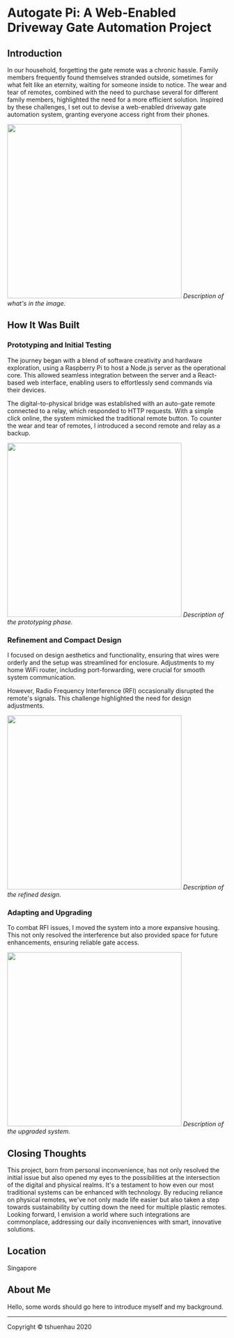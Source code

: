# Autogate Pi: A Web-Enabled Driveway Gate Automation Project

## Introduction

In our household, forgetting the gate remote was a chronic hassle. Family members frequently found themselves stranded outside, sometimes for what felt like an eternity, waiting for someone inside to notice. The wear and tear of remotes, combined with the need to purchase several for different family members, highlighted the need for a more efficient solution. Inspired by these challenges, I set out to devise a web-enabled driveway gate automation system, granting everyone access right from their phones.

<img src="https://www.tshuenhau.com/assets/img/autogatepi/operational.jpg" width="400"> *Description of what's in the image.*

## How It Was Built

### Prototyping and Initial Testing

The journey began with a blend of software creativity and hardware exploration, using a Raspberry Pi to host a Node.js server as the operational core. This allowed seamless integration between the server and a React-based web interface, enabling users to effortlessly send commands via their devices.

The digital-to-physical bridge was established with an auto-gate remote connected to a relay, which responded to HTTP requests. With a simple click online, the system mimicked the traditional remote button. To counter the wear and tear of remotes, I introduced a second remote and relay as a backup.

<img src="https://www.tshuenhau.com/assets/img/autogatepi/prototyping.jpg" width="400"> *Description of the prototyping phase.*

### Refinement and Compact Design

I focused on design aesthetics and functionality, ensuring that wires were orderly and the setup was streamlined for enclosure. Adjustments to my home WiFi router, including port-forwarding, were crucial for smooth system communication.

However, Radio Frequency Interference (RFI) occasionally disrupted the remote's signals. This challenge highlighted the need for design adjustments.

<img src="https://www.tshuenhau.com/assets/img/autogatepi/neatsetup.jpg" width="400"> *Description of the refined design.*

### Adapting and Upgrading

To combat RFI issues, I moved the system into a more expansive housing. This not only resolved the interference but also provided space for future enhancements, ensuring reliable gate access.

<img src="https://www.tshuenhau.com/assets/img/autogatepi/bigbox.jpg" width="400"> *Description of the upgraded system.*

## Closing Thoughts

This project, born from personal inconvenience, has not only resolved the initial issue but also opened my eyes to the possibilities at the intersection of the digital and physical realms. It's a testament to how even our most traditional systems can be enhanced with technology. By reducing reliance on physical remotes, we've not only made life easier but also taken a step towards sustainability by cutting down the need for multiple plastic remotes. Looking forward, I envision a world where such integrations are commonplace, addressing our daily inconveniences with smart, innovative solutions.

## Location

Singapore

## About Me

Hello, some words should go here to introduce myself and my background.

---

Copyright © tshuenhau 2020
